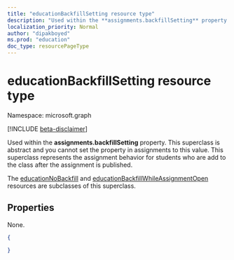 ```yaml
---
title: "educationBackfillSetting resource type"
description: "Used within the **assignments.backfillSetting** property. This superclass is abstract and you cannot set the property in assignments to this value."
localization_priority: Normal
author: "dipakboyed"
ms.prod: "education"
doc_type: resourcePageType
---
```


# educationBackfillSetting resource type

Namespace: microsoft.graph

[!INCLUDE [beta-disclaimer](../../includes/beta-disclaimer.md)]

Used within the **assignments.backfillSetting** property. This superclass is abstract and you cannot
set the property in assignments to this value. This superclass represents the assignment behavior for students who are add to the
class after the assignment is published.


The [educationNoBackfill](educationnobackfill.md) and [educationBackfillWhileAssignmentOpen](educationbackfillwhileassignmentopen.md) resources are subclasses of this superclass.

## Properties
None.

<!-- {
  "blockType": "resource",
  "optionalProperties": [

  ],
  "@odata.type": "microsoft.graph.educationBackfillSetting"
}-->

```json
{

}

```

<!-- uuid: 5b85ff49-1fa7-4391-b5c1-11e3b396a13b
2020-06-14 14:57:30 UTC -->
<!--
{
  "type": "#page.annotation",
  "description": "educationBackfillSetting resource",
  "keywords": "",
  "section": "documentation",
  "tocPath": "",
  "suppressions": []
}
-->
